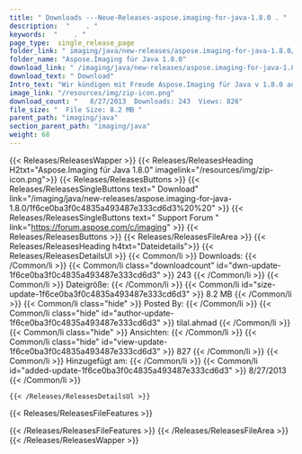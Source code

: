 ```yaml
---
title: " Downloads ---Neue-Releases-aspose.imaging-for-java-1.8.0 . "
description:  "    . " 
keywords:  "    . " 
page_type:  single_release_page
folder_link: " imaging/java/new-releases/aspose.imaging-for-java-1.8.0/"
folder_name: "Aspose.Imaging für Java 1.8.0"
download_link: " /imaging/java/new-releases/aspose.imaging-for-java-1.8.0/1f6ce0ba3f0c4835a493487e333cd6d3"
download_text: " Download"
Intro_text: "Wir kündigen mit Freude Aspose.Imaging für Java v 1.8.0 an. Diese Version von Aspose...."
image_link: "/resources/img/zip-icon.png"
download_count: "   8/27/2013  Downloads: 243  Views: 826"
file_size: "  File Size: 8.2 MB "
parent_path: "imaging/java"
section_parent_path: "imaging/java"
weight: 68
---
```


{{< Releases/ReleasesWapper >}}
  {{< Releases/ReleasesHeading H2txt="Aspose.Imaging für Java 1.8.0" imagelink="/resources/img/zip-icon.png">}}
  {{< Releases/ReleasesButtons >}}
    {{< Releases/ReleasesSingleButtons text=" Download" link="/imaging/java/new-releases/aspose.imaging-for-java-1.8.0/1f6ce0ba3f0c4835a493487e333cd6d3%20%20" >}}
    {{< Releases/ReleasesSingleButtons text=" Support Forum " link="https://forum.aspose.com/c/imaging" >}}
  {{< Releases/ReleasesButtons >}}
  {{< Releases/ReleasesFileArea >}}
    {{< Releases/ReleasesHeading h4txt="Dateidetails">}}
    {{< Releases/ReleasesDetailsUl >}}
            {{< Common/li >}} Downloads: {{< /Common/li >}}
      {{< Common/li class="downloadcount" id="dwn-update-1f6ce0ba3f0c4835a493487e333cd6d3" >}} 243 {{< /Common/li >}}
      {{< Common/li >}} Dateigröße: {{< /Common/li >}}
      {{< Common/li id="size-update-1f6ce0ba3f0c4835a493487e333cd6d3" >}} 8.2 MB {{< /Common/li >}} 
      {{< Common/li  class="hide" >}} Posted By: {{< /Common/li >}} 
      {{< Common/li class="hide" id="author-update-1f6ce0ba3f0c4835a493487e333cd6d3" >}} tilal.ahmad {{< /Common/li >}}
      {{< Common/li class="hide" >}} Ansichten: {{< /Common/li >}}
      {{< Common/li class="hide" id="view-update-1f6ce0ba3f0c4835a493487e333cd6d3" >}} 827 {{< /Common/li >}}
      {{< Common/li >}} Hinzugefügt am: {{< /Common/li >}}
      {{< Common/li id="added-update-1f6ce0ba3f0c4835a493487e333cd6d3" >}} 8/27/2013 {{< /Common/li >}} 

    {{< /Releases/ReleasesDetailsUl >}}

  {{< Releases/ReleasesFileFeatures >}}
      
  {{< /Releases/ReleasesFileFeatures >}}
 {{< /Releases/ReleasesFileArea >}}
{{< /Releases/ReleasesWapper >}}



